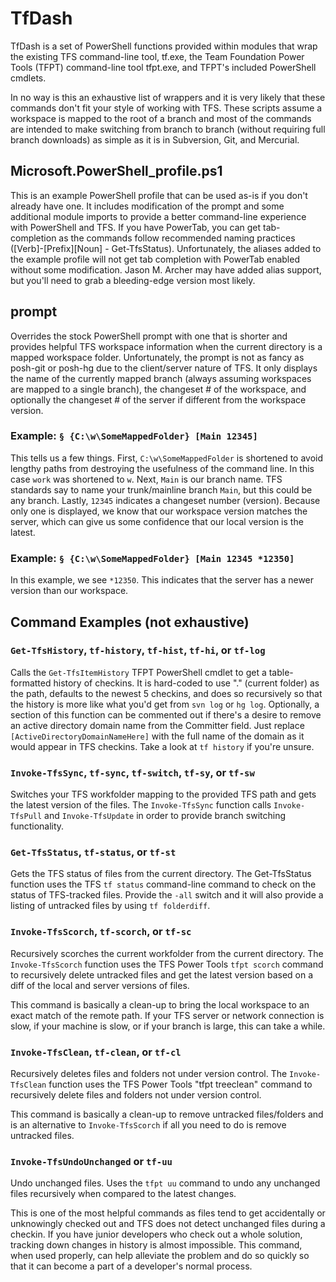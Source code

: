 # TfDash

TfDash is a set of PowerShell functions provided within modules that wrap the existing TFS 
command-line tool, tf.exe, the Team Foundation Power Tools (TFPT) command-line tool tfpt.exe, and
TFPT's included PowerShell cmdlets.

In no way is this an exhaustive list of wrappers and it is very likely that these commands don't fit
your style of working with TFS.  These scripts assume a workspace is mapped to the root of a branch
and most of the commands are intended to make switching from branch to branch (without requiring
full branch downloads) as simple as it is in Subversion, Git, and Mercurial.

## Microsoft.PowerShell_profile.ps1

This is an example PowerShell profile that can be used as-is if you don't already have one.  It
includes modification of the prompt and some additional module imports to provide a better
command-line experience with PowerShell and TFS.  If you have PowerTab, you can get tab-completion
as the commands follow recommended naming practices ([Verb]-[Prefix][Noun] - Get-TfsStatus).
Unfortunately, the aliases added to the example profile will not get tab completion with PowerTab
enabled without some modification.  Jason M. Archer may have added alias support, but you'll need to
grab a bleeding-edge version most likely.

## prompt

Overrides the stock PowerShell prompt with one that is shorter and provides helpful TFS workspace
information when the current directory is a mapped workspace folder.  Unfortunately, the prompt is
not as fancy as posh-git or posh-hg due to the client/server nature of TFS.  It only displays the
name of the currently mapped branch (always assuming workspaces are mapped to a single branch),
the changeset # of the workspace, and optionally the changeset # of the server if different from the
workspace version.

### Example: `§ {C:\w\SomeMappedFolder} [Main 12345] `

This tells us a few things.  First, `C:\w\SomeMappedFolder` is shortened to avoid lengthy paths from
destroying the usefulness of the command line.  In this case `work` was shortened to `w`.  Next,
`Main` is our branch name.  TFS standards say to name your trunk/mainline branch `Main`, but this
could be any branch.  Lastly, `12345` indicates a changeset number (version).  Because only one is
displayed, we know that our workspace version matches the server, which can give us some confidence
that our local version is the latest.

### Example: `§ {C:\w\SomeMappedFolder} [Main 12345 *12350] `

In this example, we see `*12350`.  This indicates that the server has a newer version than our
workspace.

## Command Examples (not exhaustive)

### `Get-TfsHistory`, `tf-history`, `tf-hist`, `tf-hi`, or `tf-log`

Calls the `Get-TfsItemHistory` TFPT PowerShell cmdlet to get a table-formatted history of checkins.
It is hard-coded to use "." (current folder) as the path, defaults to the newest 5 checkins, and
does so recursively so that the history is more like what you'd get from `svn log` or `hg log`.
Optionally, a section of this function can be commented out if there's a desire to remove an active
directory domain name from the Committer field.  Just replace `[ActiveDirectoryDomainNameHere]` with
the full name of the domain as it would appear in TFS checkins.  Take a look at `tf history` if
you're unsure.

### `Invoke-TfsSync`, `tf-sync`, `tf-switch`, `tf-sy`, or `tf-sw`

Switches your TFS workfolder mapping to the provided TFS path and gets the latest version of the 
files.  The `Invoke-TfsSync` function calls `Invoke-TfsPull` and `Invoke-TfsUpdate` in order to 
provide branch switching functionality.

### `Get-TfsStatus`, `tf-status`, or `tf-st`

Gets the TFS status of files from the current directory.  The Get-TfsStatus function uses the TFS 
`tf status` command-line command to check on the status of TFS-tracked files.  Provide the `-all`
switch and it will also provide a listing of untracked files by using `tf folderdiff`.

### `Invoke-TfsScorch`, `tf-scorch`, or `tf-sc`

Recursively scorches the current workfolder from the current directory.  The `Invoke-TfsScorch`
function uses the TFS Power Tools `tfpt scorch` command to recursively delete untracked files and 
get the latest version based on a diff of the local and server versions of files.

This command is basically a clean-up to bring the local workspace to an exact match of the remote 
path.  If your TFS server or network connection is slow, if your machine is slow, or if your
branch is large, this can take a while.

### `Invoke-TfsClean`, `tf-clean`, or `tf-cl`

Recursively deletes files and folders not under version control.  The `Invoke-TfsClean` function 
uses the TFS Power Tools "tfpt treeclean" command to recursively delete files and folders not under 
version control.

This command is basically a clean-up to remove untracked files/folders and is an alternative to
`Invoke-TfsScorch` if all you need to do is remove untracked files.

### `Invoke-TfsUndoUnchanged` or `tf-uu`

Undo unchanged files.  Uses the `tfpt uu` command to undo any unchanged files recursively when 
compared to the latest changes.

This is one of the most helpful commands as files tend to get accidentally or unknowingly checked
out and TFS does not detect unchanged files during a checkin.  If you have junior developers who
check out a whole solution, tracking down changes in history is almost impossible.  This command,
when used properly, can help alleviate the problem and do so quickly so that it can become a part of
a developer's normal process.



